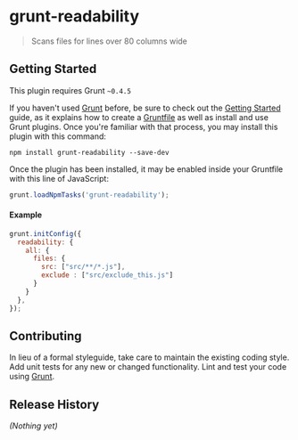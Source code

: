 # grunt-readability

> Scans files for lines over 80 columns wide

## Getting Started
This plugin requires Grunt `~0.4.5`

If you haven't used [Grunt](http://gruntjs.com/) before, be sure to check out the [Getting Started](http://gruntjs.com/getting-started) guide, as it explains how to create a [Gruntfile](http://gruntjs.com/sample-gruntfile) as well as install and use Grunt plugins. Once you're familiar with that process, you may install this plugin with this command:

```shell
npm install grunt-readability --save-dev
```

Once the plugin has been installed, it may be enabled inside your Gruntfile with this line of JavaScript:

```js
grunt.loadNpmTasks('grunt-readability');
```

#### Example

```js
grunt.initConfig({
  readability: {
    all: {
      files: {
        src: ["src/**/*.js"],
        exclude : ["src/exclude_this.js"]
      }
    }
  },
});
```

## Contributing
In lieu of a formal styleguide, take care to maintain the existing coding style. Add unit tests for any new or changed functionality. Lint and test your code using [Grunt](http://gruntjs.com/).

## Release History
_(Nothing yet)_
